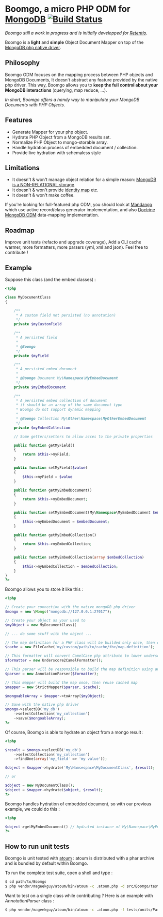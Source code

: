 Boomgo, a micro PHP ODM for [MongoDB](http://www.mongodb.org/) [![Build Status](https://secure.travis-ci.org/Retentio/Boomgo.png?branch=refacto)](http://travis-ci.org/Retentio/Boomgo)
=============================================================================================================================

_Boomgo still a work in progress and is initially developped for [Retentio](http://retent.io)._

Boomgo is a **light** and **simple** Object Document Mapper on top of the [MongoDB php native driver](http://php.net/mongo).

Philosophy
-------------

Boomgo ODM focuses on the mapping process between PHP objects and MongoDB Documents, It doesn't abstract any feature provided by the native php driver. This way, Boomgo allows you to **keep the full control about your MongoDB interactions** (querying, map reduce, ...).

_In short, Boomgo offers a handy way to manipulate your MongoDB Documents with PHP Objects._

Features
--------

* Generate Mapper for your php object.
* Hydrate PHP Object from a MongoDB results set.
* Normalize PHP Object to mongo-storable array.
* Handle hydration process of embedded document / collection.
* Provide live hydration with schemaless style

Limitations
-----------

* It doesn't & won't manage object relation for a simple reason: [MongoDB is a NON-RELATIONAL storage](http://www.mongodb.org/display/DOCS/Database+References).
* It doesn't & won't provide [identity map](http://en.wikipedia.org/wiki/Identity_map) etc.
* It doesn't & won't make coffee.

If you're looking for full-featured php ODM, you should look at [Mandango](https://github.com/mandango/mandango) which use active record/class generator implementation, and also [Doctrine MongoDB ODM](http://www.doctrine-project.org/projects/mongodb_odm/current/docs/en) data-mapping implementation.

Roadmap
-------

Improve unit tests (refacto and upgrade coverage), Add a CLI cache warmer, more formatters, more parsers (yml, xml and json). Feel free to contribute !

Example
-------

Suppose this class (and the embed classes) :

```php
<?php

class MyDocumentClass
{

    /**
     * A custom field not persisted (no annotation)
     */
    private $myCustomField

    /**
     * A persisted field
     *
     * @Boomgo
     */
    private $myField

    /**
     * A persisted embed document
     *
     * @Boomgo Document My\Namespace\MyEmbedDocument
     */
    private $myEmbedDocument

    /**
     * A persisted embed collection of document
     * it should be an array of the same document type
     * Boomgo do not support dynamic mapping
     *
     * @Boomgo Collection My\Other\Namespace\MyOtherEmbedDocument
     */
    private $myEmbedCollection

    // Some getters/setters to allow acces to the private properties

    public function getMyField()
    {
        return $this->myField;
    }

    public function setMyField($value)
    {
        $this->myField = $value
    }

    public function getMyEmbedDocument()
    {
        return $this->myEmbedDocument;
    }

    public function setMyEmbedDocument(My\Namespace\MyEmbedDocument $embedDocument)
    {
        $this->myEmbedDocument = $embedDocument;
    }

    public function getMyEmbedCollection()
    {
        return $this->myEmbedCollection;
    }

    public function setMyEmbedCollection(array $embedCollection)
    {
        $this->myEmbedCollection = $embedCollection;
    }
}
?>
```

Boomgo allows you to store it like this :

```php
<?php

// Create your connection with the native mongoDB php driver
$mongo = new \Mongo("mongodb://127.0.0.1:27017");

// Create your object as your used to
$myObject = new MyDocumentClass()

// ... do some stuff with the object ...

// The map definition for a PHP class will be builded only once, then cached to the disk.
$cache = new FileCache('my/custom/path/to/cache/the/map-definition');

// This formatter will convert CamelCase php attribute to lower underscore mongo key
$formatter = new Underscore2CamelFormatter();

// This parser will be responsible to build the map definition using annotation @Boomgo
$parser = new AnnotationParser($formatter);

// This mapper will build the map once, then reuse cached map
$mapper = new StrictMapper($parser, $cache);

$mongoableArray = $mapper->toArray($myObject);

// Save with the native php driver
$mongo->selectDB('my_db')
    ->selectCollection('my_collection')
    ->save($mongoableArray);
?>
```

Of course, Boomgo is able to hydrate an object from a mongo result :

```php
<?php

$result = $mongo->selectDB('my_db')
    ->selectCollection('my_collection')
    ->findOne(array('my_field' => 'my value'));

$object = $mapper->hydrate('My\Namsespace\MyDocumentClass', $result);

// or

$object = new MyDocumentClass();
$object = $mapper->hydrate($object, $result);
?>
```

Boomgo handles hydration of embedded document, so with our previous example, we could do this :

```php
<?php

$object->getMyEmbedDocument() // hydrated instance of My\Namespace\MyEmbedDocument
?>
```

How to run unit tests
---------------------

Boomgo is unit tested with [atoum](https://github.com/mageekguy/atoum) : atoum is distributed with a phar archive and is bundled by default within Boomgo.

To run the complete test suite, open a shell and type :

``` bash
$ cd path/to/Boomgo
$ php vendor/mageekguy/atoum/bin/atoum -c .atoum.php -d src/Boomgo/tests
```

Want to test on a single class while contributing ? Here is an example with _AnnotationParser_ class :

``` bash
$ php vendor/mageekguy/atoum/bin/atoum -c .atoum.php -f tests/units/Parser/AnnotationParser.php
```
